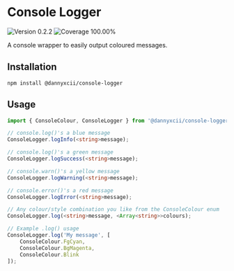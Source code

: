 # Console Logger

<div>
<!-- Version Badge -->
<img src="https://img.shields.io/badge/Version-0.2.2-blue" alt="Version 0.2.2">
<!-- Coverage Badge -->
<img src="https://img.shields.io/badge/Coverage-100.00%25-green" alt="Coverage 100.00%">
</div>

A console wrapper to easily output coloured messages.

## Installation

```shell
npm install @dannyxcii/console-logger
```

## Usage

```typescript
import { ConsoleColour, ConsoleLogger } from '@dannyxcii/console-logger';

// console.log()'s a blue message
ConsoleLogger.logInfo(<string>message);

// console.log()'s a green message
ConsoleLogger.logSuccess(<string>message);

// console.warn()'s a yellow message
ConsoleLogger.logWarning(<string>message);

// console.error()'s a red message
ConsoleLogger.logError(<string>message);

// Any colour/style combination you like from the ConsoleColour enum
ConsoleLogger.log(<string>message, <Array<string>>colours);

// Example .log() usage
ConsoleLogger.log('My message', [
    ConsoleColour.FgCyan, 
    ConsoleColour.BgMagenta, 
    ConsoleColour.Blink
]);
```